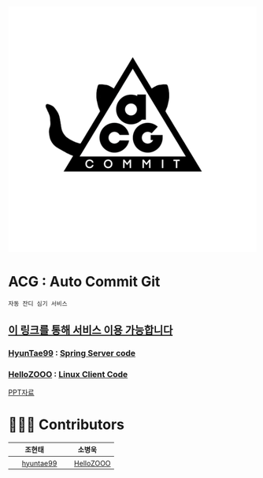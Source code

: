 <a href="https://prod.hyunn.shop/description">
  <img src="https://github.com/A-C-G/back-end/blob/main/src/main/resources/templates/ACG_LOGO.png" alt="ACG Logo">
</a>

# ACG : Auto Commit Git
`자동 잔디 심기 서비스`

## [이 링크를 통해 서비스 이용 가능합니다](https://prod.hyunn.shop/)

### [HyunTae99](https://github.com/hyuntae99) : [Spring Server code](https://github.com/A-C-G/back-end)
### [HelloZOOO](https://github.com/HelloZOOO) : [Linux Client Code](https://github.com/HelloZOOO/ACG_CLIENT)

[PPT자료](https://docs.google.com/presentation/d/1SwTtjPmRu_-K8BIRhXG298PkwFupW2K0/edit?usp=sharing&ouid=103204687067264269924&rtpof=true&sd=true)

# 👨🏻‍💻 Contributors
|  <div align = center>조현태 </div> | <div align = center> 소병욱 </div> |
|:----------|:----------|
|<div align = center> <img src = "https://oopy.lazyrockets.com/api/v2/notion/image?src=https%3A%2F%2Fnoticon-static.tammolo.com%2Fdgggcrkxq%2Fimage%2Fupload%2Fv1567128822%2Fnoticon%2Fosiivsvhnu4nt8doquo0.png&blockId=865f4b2a-5198-49e8-a173-0f893a4fed45&width=256" width = "17" height = "17"/> [hyuntae99](https://github.com/hyuntae99) </div> |<div align = center> <img src = "https://oopy.lazyrockets.com/api/v2/notion/image?src=https%3A%2F%2Fnoticon-static.tammolo.com%2Fdgggcrkxq%2Fimage%2Fupload%2Fv1567128822%2Fnoticon%2Fosiivsvhnu4nt8doquo0.png&blockId=865f4b2a-5198-49e8-a173-0f893a4fed45&width=256" width = "17" height = "17"/> [HelloZOOO](https://github.com/HelloZOOO) </div>|
<br>
